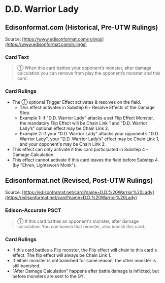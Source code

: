 # D.D. Warrior Lady

## Edisonformat.com (Historical, Pre-UTW Rulings)

Source: [https://www.edisonformat.com/rulings](https://www.edisonformat.com/rulings)

### Card Text

> ① When this card battles your opponent’s monster, after damage calculation you can remove from play the opponent’s monster and this card.

### Card Rulings

*   The ① optional Trigger Effect activates & resolves on the field.
    *   This effect activates in Substep 6 - Resolve Effects of the Damage Step.
    *   Example 1: If "D.D. Warrior Lady" attacks a set Flip Effect Monster, the mandatory Flip Effect will be Chain Link 1 and "D.D. Warrior Lady’s" optional effect may be Chain Link 2.
    *   Example 2: If your "D.D. Warrior Lady" attacks your opponent’s "D.D. Warrior Lady", your "D.D. Warrior Lady’s" effect may be Chain Link 1, and your opponent's may be Chain Link 2.
*   This effect can only activate if this card participated in Substep 4 - Damage Calculation.
*   This effect cannot activate if this card leaves the field before Substep 4 (by "Ehren, Lightsworn Monk").

## Edisonformat.net (Revised, Post-UTW Rulings)

Source: [https://edisonformat.net/card?name=D.D.%20Warrior%20Lady](https://edisonformat.net/card?name=D.D.%20Warrior%20Lady)

### Edison-Accurate PSCT

> ① If this card battles an opponent's monster, after damage calculation:
> You can banish that monster, also banish this card.

### Card Rulings

*   If this card battles a Flip monster, the Flip effect will chain to this card's effect. The flip effect will always be Chain Link 1.
*   If either monster is not banished for some reason, the other monster is still banished.
*   "After Damage Calculation" happens after battle damage is inflicted, but before monsters are sent to the GY.
            
